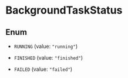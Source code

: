 

# BackgroundTaskStatus

## Enum


* `RUNNING` (value: `"running"`)

* `FINISHED` (value: `"finished"`)

* `FAILED` (value: `"failed"`)



